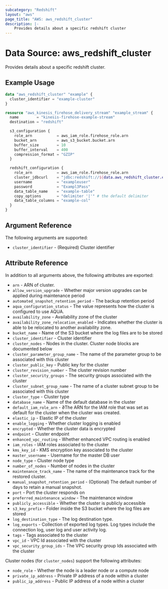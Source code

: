 ```yaml
---
subcategory: "Redshift"
layout: "aws"
page_title: "AWS: aws_redshift_cluster"
description: |-
    Provides details about a specific redshift cluster
---
```


# Data Source: aws_redshift_cluster

Provides details about a specific redshift cluster.

## Example Usage

```terraform
data "aws_redshift_cluster" "example" {
  cluster_identifier = "example-cluster"
}

resource "aws_kinesis_firehose_delivery_stream" "example_stream" {
  name        = "kinesis-firehose-example-stream"
  destination = "redshift"

  s3_configuration {
    role_arn           = aws_iam_role.firehose_role.arn
    bucket_arn         = aws_s3_bucket.bucket.arn
    buffer_size        = 10
    buffer_interval    = 400
    compression_format = "GZIP"
  }

  redshift_configuration {
    role_arn           = aws_iam_role.firehose_role.arn
    cluster_jdbcurl    = "jdbc:redshift://${data.aws_redshift_cluster.example.endpoint}/${data.aws_redshift_cluster.example.database_name}"
    username           = "exampleuser"
    password           = "Exampl3Pass"
    data_table_name    = "example-table"
    copy_options       = "delimiter '|'" # the default delimiter
    data_table_columns = "example-col"
  }
}
```

## Argument Reference

The following arguments are supported:

* `cluster_identifier` - (Required) Cluster identifier

## Attribute Reference

In addition to all arguments above, the following attributes are exported:

* `arn` - ARN of cluster.
* `allow_version_upgrade` - Whether major version upgrades can be applied during maintenance period
* `automated_snapshot_retention_period` - The backup retention period
* `aqua_configuration_status` - The value represents how the cluster is configured to use AQUA.
* `availability_zone` - Availability zone of the cluster
* `availability_zone_relocation_enabled` - Indicates whether the cluster is able to be relocated to another availability zone.
* `bucket_name` - Name of the S3 bucket where the log files are to be stored
* `cluster_identifier` - Cluster identifier
* `cluster_nodes` - Nodes in the cluster. Cluster node blocks are documented below
* `cluster_parameter_group_name` - The name of the parameter group to be associated with this cluster
* `cluster_public_key` - Public key for the cluster
* `cluster_revision_number` - The cluster revision number
* `cluster_security_groups` - The security groups associated with the cluster
* `cluster_subnet_group_name` - The name of a cluster subnet group to be associated with this cluster
* `cluster_type` - Cluster type
* `database_name` - Name of the default database in the cluster
* `default_iam_role_arn` - ∂The ARN for the IAM role that was set as default for the cluster when the cluster was created.
* `elastic_ip` - Elastic IP of the cluster
* `enable_logging` - Whether cluster logging is enabled
* `encrypted` - Whether the cluster data is encrypted
* `endpoint` - Cluster endpoint
* `enhanced_vpc_routing` - Whether enhanced VPC routing is enabled
* `iam_roles` - IAM roles associated to the cluster
* `kms_key_id` - KMS encryption key associated to the cluster
* `master_username` - Username for the master DB user
* `node_type` - Cluster node type
* `number_of_nodes` - Number of nodes in the cluster
* `maintenance_track_name` - The name of the maintenance track for the restored cluster.
* `manual_snapshot_retention_period` - (Optional)  The default number of days to retain a manual snapshot.
* `port` - Port the cluster responds on
* `preferred_maintenance_window` - The maintenance window
* `publicly_accessible` - Whether the cluster is publicly accessible
* `s3_key_prefix` - Folder inside the S3 bucket where the log files are stored
* `log_destination_type` - The log destination type.
* `log_exports` - Collection of exported log types. Log types include the connection log, user log and user activity log.
* `tags` - Tags associated to the cluster
* `vpc_id` - VPC Id associated with the cluster
* `vpc_security_group_ids` - The VPC security group Ids associated with the cluster

Cluster nodes (for `cluster_nodes`) support the following attributes:

* `node_role` - Whether the node is a leader node or a compute node
* `private_ip_address` - Private IP address of a node within a cluster
* `public_ip_address` - Public IP address of a node within a cluster
